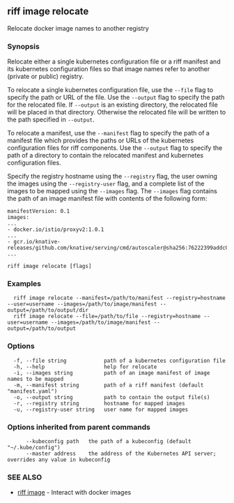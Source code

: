 ## riff image relocate

Relocate docker image names to another registry

### Synopsis

Relocate either a single kubernetes configuration file or a riff manifest and its kubernetes configuration files so
that image names refer to another (private or public) registry.

To relocate a single kubernetes configuration file, use the `--file` flag to specify the path or URL of the file. Use
the `--output` flag to specify the path for the relocated file. If `--output` is an existing directory, the relocated
file will be placed in that directory. Otherwise the relocated file will be written to the path specified in `--output`.

To relocate a manifest, use the `--manifest` flag to specify the path of a manifest file which provides the paths or
URLs of the kubernetes configuration files for riff components. Use the `--output` flag to specify the path of a
directory to contain the relocated manifest and kubernetes configuration files.

Specify the registry hostname using the `--registry` flag, the user owning the images using the `--registry-user` flag,
and a complete list of the images to be mapped using the `--images` flag. The `--images` flag contains the path of an
image manifest file with contents of the following form:

    manifestVersion: 0.1
    images:
    ...
    - docker.io/istio/proxyv2:1.0.1
    ...
    - gcr.io/knative-releases/github.com/knative/serving/cmd/autoscaler@sha256:76222399addc02454db9837ea3ff54bae29849168586051a9d0180daa2c1a805
    ... 



```
riff image relocate [flags]
```

### Examples

```
  riff image relocate --manifest=/path/to/manifest --registry=hostname --user=username --images=/path/to/image/manifest --output=/path/to/output/dir
  riff image relocate --file=/path/to/file --registry=hostname --user=username --images=/path/to/image/manifest --output=/path/to/output
```

### Options

```
  -f, --file string            path of a kubernetes configuration file
  -h, --help                   help for relocate
  -i, --images string          path of an image manifest of image names to be mapped
  -m, --manifest string        path of a riff manifest (default "manifest.yaml")
  -o, --output string          path to contain the output file(s)
  -r, --registry string        hostname for mapped images
  -u, --registry-user string   user name for mapped images
```

### Options inherited from parent commands

```
      --kubeconfig path   the path of a kubeconfig (default "~/.kube/config")
      --master address    the address of the Kubernetes API server; overrides any value in kubeconfig
```

### SEE ALSO

* [riff image](riff_image.md)	 - Interact with docker images

